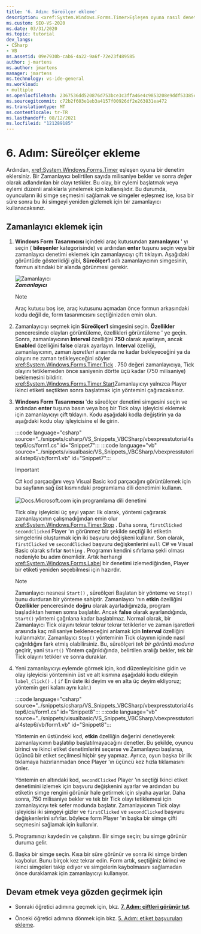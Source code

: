 ```yaml
---
title: '6. Adım: Süreölçer ekleme'
description: <xref:System.Windows.Forms.Timer>Eşleşen oyuna nasıl denetim ekleneceğini öğrenin.
ms.custom: SEO-VS-2020
ms.date: 03/31/2020
ms.topic: tutorial
dev_langs:
- CSharp
- VB
ms.assetid: 09e7930b-cab6-4a22-9a6f-72e23f489585
author: j-martens
ms.author: jmartens
manager: jmartens
ms.technology: vs-ide-general
ms.workload:
- multiple
ms.openlocfilehash: 2367536dd520876d753bce3c3ffa46e4c9853208e9ddf53385c1c84374f160bf
ms.sourcegitcommit: c72b2f603e1eb3a4157f00926df2e263831ea472
ms.translationtype: MT
ms.contentlocale: tr-TR
ms.lasthandoff: 08/12/2021
ms.locfileid: "121289185"
---
```

# <a name="step-6-add-a-timer"></a>6. Adım: Süreölçer ekleme
Ardından, <xref:System.Windows.Forms.Timer> eşleşen oyuna bir denetim eklersiniz. Bir Zamanlayıcı belirtilen sayıda milisaniye bekler ve sonra *değer* olarak adlandırılan bir olayı tetikler. Bu olay, bir eylemi başlatmak veya eylemi düzenli aralıklarla yinelemek için kullanışlıdır. Bu durumda, oyuncuların iki simge seçmesini sağlamak ve simgeler eşleşmez ise, kısa bir süre sonra bu iki simgeyi yeniden gizlemek için bir zamanlayıcı kullanacaksınız.

## <a name="to-add-a-timer"></a>Zamanlayıcı eklemek için

1. **Windows Form Tasarımcısı** içindeki araç kutusundan **zamanlayıcı** ' yı seçin ( **bileşenler** kategorisinde) ve ardından **enter** tuşunu seçin veya bir zamanlayıcı denetimi eklemek için zamanlayıcıyı çift tıklayın. Aşağıdaki görüntüde gösterildiği gibi, **Süreölçer1** adlı zamanlayıcının simgesinin, formun altındaki bir alanda görünmesi gerekir.

     ![Zamanlayıcı](../ide/media/express_timer.png)<br/>
***Zamanlayıcı***

    > [!NOTE]
    > Araç kutusu boş ise, araç kutusunu açmadan önce formun arkasındaki kodu değil de, form tasarımcısını seçtiğinizden emin olun.

2. Zamanlayıcıyı seçmek için **Süreölçer1** simgesini seçin. **Özellikler** penceresinde olayları görüntüleme, özellikleri görüntüleme ' ye geçin. Sonra, zamanlayıcının **Interval** özelliğini **750** olarak ayarlayın, ancak **Enabled** özelliğini **false** olarak ayarlayın. **Interval** özelliği, zamanlayıcının, zaman *işaretleri* arasında ne kadar bekleyeceğini ya da olayını ne zaman tetikleyeceğini söyler <xref:System.Windows.Forms.Timer.Tick> . 750 değeri zamanlayıcıya, Tick olayını tetiklemeden önce saniyenin dörtte üçü kadar (750 milisaniye) beklemesini bildirir. <xref:System.Windows.Forms.Timer.Start>Zamanlayıcıyı yalnızca Player ikinci etiketi seçtikten sonra başlatmak için yöntemini çağıracaksınız.

3. **Windows Form Tasarımcısı** 'de süreölçer denetimi simgesini seçin ve ardından **enter** tuşuna basın veya boş bir Tick olayı işleyicisi eklemek için zamanlayıcıyı çift tıklayın. Kodu aşağıdaki kodla değiştirin ya da aşağıdaki kodu olay işleyicisine el ile girin.

     :::code language="csharp" source="../snippets/csharp/VS_Snippets_VBCSharp/vbexpresstutorial4step6/cs/form1.cs" id="Snippet7":::
     :::code language="vb" source="../snippets/visualbasic/VS_Snippets_VBCSharp/vbexpresstutorial4step6/vb/form1.vb" id="Snippet7":::

      > [!IMPORTANT]
      > C# kod parçacığını veya Visual Basic kod parçacığını görüntülemek için bu sayfanın sağ üst kısmındaki programlama dili denetimini kullanın.<br><br>![Docs.Microsoft.com için programlama dili denetimi](../ide/media/docs-programming-language-control.png)

     Tick olay işleyicisi üç şeyi yapar: Ilk olarak, yöntemi çağırarak zamanlayıcının çalışmadığından emin olur <xref:System.Windows.Forms.Timer.Stop> . Daha sonra, `firstClicked` `secondClicked` Player 'ın görünmez bir şekilde seçtiği iki etiketin simgelerini oluşturmak için iki başvuru değişkeni kullanır. Son olarak, `firstClicked` ve `secondClicked` başvuru değişkenlerini `null` C# ve Visual Basic olarak sıfırlar `Nothing` . Programın kendini sıfırlama şekli olması nedeniyle bu adım önemlidir. Artık herhangi <xref:System.Windows.Forms.Label> bir denetimi izlemediğinden, Player bir etiketi yeniden seçebilmesi için hazırdır.

    > [!NOTE]
    > Zamanlayıcı nesnesi `Start()` , süreölçeri Başlatan bir yönteme ve `Stop()` bunu durduran bir yönteme sahiptir. Zamanlayıcı 'nın **etkin** özelliğini **Özellikler** penceresinde **doğru** olarak ayarladığınızda, program başladıktan hemen sonra başlatılır. Ancak **false** olarak ayarlandığında, `Start()` yöntemi çağrılana kadar başlatılmaz. Normal olarak, bir Zamanlayıcı Tick olayını tekrar tekrar tekrar tetiklerler ve zaman işaretleri arasında kaç milisaniye bekleneceğini anlamak için **Interval** özelliğini kullanmaktır. Zamanlayıcı `Stop()` yönteminin Tick olayının içinde nasıl çağrıldığını fark etmiş olabilirsiniz. Bu, süreölçeri *tek bir görüntü moduna* geçirir, yani `Start()` Yöntem çağrıldığında, belirtilen aralığı bekler, tek bir Tick olayını tetikler ve sonra duraklar.

4. Yeni zamanlayıcıyı eylemde görmek için, kod düzenleyicisine gidin ve olay işleyicisi yönteminin üst ve alt kısmına aşağıdaki kodu ekleyin `label_Click()` . ( `if` En üste iki deyim ve en alta üç deyim ekliyoruz; yöntemin geri kalanı aynı kalır.)

     :::code language="csharp" source="../snippets/csharp/VS_Snippets_VBCSharp/vbexpresstutorial4step6/cs/form1.cs" id="Snippet8":::
     :::code language="vb" source="../snippets/visualbasic/VS_Snippets_VBCSharp/vbexpresstutorial4step6/vb/form1.vb" id="Snippet8":::

     Yöntemin en üstündeki kod, **etkin** özelliğin değerini denetleyerek zamanlayıcının başlatılıp başlatılmayacağını denetler. Bu şekilde, oyuncu birinci ve ikinci etiket denetimlerini seçerse ve Zamanlayıcı başlarsa, üçüncü bir etiket seçilmesi hiçbir şey yapmaz. Ayrıca, oyun başka bir ilk tıklamaya hazırlanmadan önce Player 'ın üçüncü kez hızla tıklamasını önler. 

     Yöntemin en altındaki kod, `secondClicked` Player 'ın seçtiği Ikinci etiket denetimini izlemek için başvuru değişkenini ayarlar ve ardından bu etiketin simge rengini görünür hale getirmek için siyaha ayarlar. Daha sonra, 750 milisaniye bekler ve tek bir Tick olayı tetiklemesi için zamanlayıcıyı tek sefer modunda başlatır. Zamanlayıcının Tick olayı işleyicisi iki simgeyi gizler ve `firstClicked` ve `secondClicked` başvuru değişkenlerini sıfırlar. böylece form Player 'ın başka bir simge çifti seçmesini sağlamak için kullanılır.

5. Programınızı kaydedin ve çalıştırın. Bir simge seçin; bu simge görünür duruma gelir.

6. Başka bir simge seçin. Kısa bir süre görünür ve sonra iki simge birden kaybolur. Bunu birçok kez tekrar edin. Form artık, seçtiğiniz birinci ve ikinci simgeleri takip ediyor ve simgelerin kaybolmasını sağlamadan önce duraklamak için zamanlayıcıyı kullanıyor.

## <a name="to-continue-or-review"></a>Devam etmek veya gözden geçirmek için

- Sonraki öğretici adımına geçmek için, bkz. **[7. Adım: çiftleri görünür tut](../ide/step-7-keep-pairs-visible.md)**.

- Önceki öğretici adımına dönmek için bkz. [5. Adım: etiket başvuruları ekleme](../ide/step-5-add-label-references.md).
